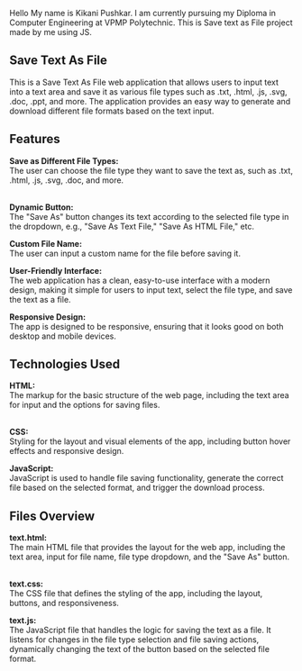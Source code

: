 Hello My name is Kikani Pushkar.
I am currently pursuing my Diploma in Computer Engineering at VPMP Polytechnic.
This is Save text as File project made by me using JS.

<h2>Save Text As File </h2>
This is a Save Text As File web application that allows users to input text into a text area and save it as various file types such as .txt, .html, .js, .svg, .doc, .ppt, and more. The application provides an easy way to generate and download different file formats based on the text input.

<h2>Features</h2>
<b>Save as Different File Types:</b> <br>
The user can choose the file type they want to save the text as, such as .txt, .html, .js, .svg, .doc, and more. <br><br>

<b>Dynamic Button:</b> <br>
The "Save As" button changes its text according to the selected file type in the dropdown, e.g., "Save As Text File," "Save As HTML File," etc.<br>

<b>Custom File Name:</b> <br>
The user can input a custom name for the file before saving it.<br>

<b>User-Friendly Interface:</b> <br>
The web application has a clean, easy-to-use interface with a modern design, making it simple for users to input text, select the file type, and save the text as a file.<br>

<b>Responsive Design:</b> <br>
The app is designed to be responsive, ensuring that it looks good on both desktop and mobile devices.<br>

<h2>Technologies Used</h2>
<b>HTML:</b> <br>
The markup for the basic structure of the web page, including the text area for input and the options for saving files.<br><br>

<b>CSS:</b> <br>
Styling for the layout and visual elements of the app, including button hover effects and responsive design.<br>

<b>JavaScript:</b> <br>
JavaScript is used to handle file saving functionality, generate the correct file based on the selected format, and trigger the download process.<br>

<h2>Files Overview</h2>
<b>text.html:</b> <br>
The main HTML file that provides the layout for the web app, including the text area, input for file name, file type dropdown, and the "Save As" button.<br><br>

<b>text.css:</b> <br>
The CSS file that defines the styling of the app, including the layout, buttons, and responsiveness.<br>

<b>text.js:</b> <br>
The JavaScript file that handles the logic for saving the text as a file. It listens for changes in the file type selection and file saving actions, dynamically changing the text of the button based on the selected file format.
